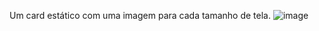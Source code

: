 Um card estático com uma imagem para cada tamanho de tela.
![image](https://github.com/TheProgLucas/Static-card-2/assets/168312989/6a551e09-6379-41ec-99d9-965ebc339542)
